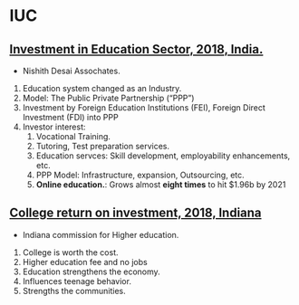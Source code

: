 # IUC

## [Investment in Education Sector, 2018, India.](./Investment_in_Education_Sector_2018_India.md)
- Nishith Desai Assochates.

1. Education system changed as an Industry.
2. Model: The Public Private Partnership (“PPP”)
3. Investment by Foreign Education Institutions (FEI), Foreign Direct Investment (FDI) into PPP
4. Investor interest:
    1. Vocational Training.
    2. Tutoring, Test preparation services.
    3. Education servces: Skill development, employability enhancements, etc.
    4. PPP Model: Infrastructure, expansion, Outsourcing, etc.
    5. **Online education.**: Grows almost **eight times** to hit $1.96b by 2021

## [College return on investment, 2018, Indiana](./College_return_on_investment_2018_Indiana.md)
- Indiana commission for Higher education.
1. College is worth the cost.
2. Higher education fee and no jobs
3. Education strengthens the economy.
4. Influences teenage behavior.
5. Strengths the communities.
